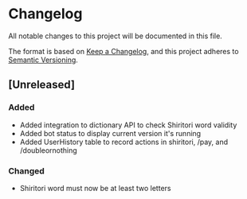 # Changelog

All notable changes to this project will be documented in this file.

The format is based on [Keep a Changelog](https://keepachangelog.com/en/1.0.0/),
and this project adheres to [Semantic Versioning](https://semver.org/spec/v2.0.0.html).

## [Unreleased]

### Added

- Added integration to dictionary API to check Shiritori word validity
- Added bot status to display current version it's running
- Added UserHistory table to record actions in shiritori, /pay, and /doubleornothing

### Changed

- Shiritori word must now be at least two letters

<!-- ## [1.0.0] - 2017-06-20

### Added

- New visual identity by [@tylerfortune8](https://github.com/tylerfortune8).
- Version navigation.

### Changed

- Start using "changelog" over "change log" since it's the common usage.

### Removed

- Section about "changelog" vs "CHANGELOG".

### Fixed

- Swag -->
